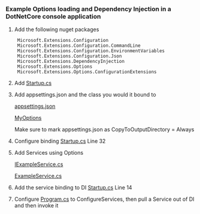 ﻿### Example Options loading and Dependency Injection in a DotNetCore console application

1. Add the following nuget packages

        Microsoft.Extensions.Configuration
        Microsoft.Extensions.Configuration.CommandLine
        Microsoft.Extensions.Configuration.EnvironmentVariables
        Microsoft.Extensions.Configuration.Json
        Microsoft.Extensions.DependencyInjection
        Microsoft.Extensions.Options
        Microsoft.Extensions.Options.ConfigurationExtensions
          
2. Add [Startup.cs](Startup.cs)  
   
3. Add appsettings.json and the class you would it bound to

    [appsettings.json](appsettings.json)

    [MyOptions](Options/MyOptions.cs)
    
    Make sure to mark appsettings.json as CopyToOutputDirectory = Always

 
4. Configure binding [Startup.cs](Startup.cs) Line 32

5. Add Services using Options

    [IExampleService.cs](Services/IExampleService.cs)

    [ExampleService.cs](Services/ExampleService.cs)

6. Add the service binding to DI [Startup.cs](Startup.cs) Line 14

7. Configure [Program.cs](Program.cs) to ConfigureServices, then pull a Service out of DI and then invoke it